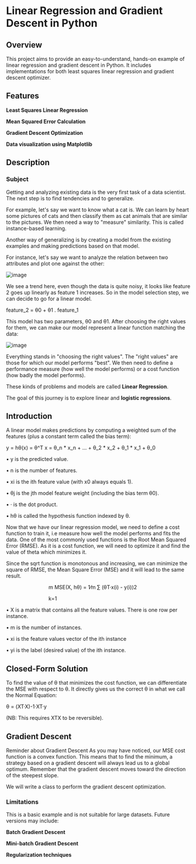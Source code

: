 # Linear Regression and Gradient Descent in Python

## Overview

This project aims to provide an easy-to-understand, hands-on example of linear regression and gradient descent in Python. It includes implementations for both least squares linear regression and gradient descent optimizer.

## Features

**Least Squares Linear Regression**

**Mean Squared Error Calculation**

**Gradient Descent Optimization**

**Data visualization using Matplotlib**


## Description

### Subject

Getting and analyzing existing data is the very first task of a data scientist.
The next step is to find tendencies and to generalize.

For example, let's say we want to know what a cat is. We can learn by heart some pictures of cats and then classify them as cat animals that are similar to the pictures.
We then need a way to "measure" similarity. This is called instance-based learning.

Another way of generalizing is by creating a model from the existing examples and making predictions based on that model.

For instance, let's say we want to analyze the relation between two attributes and plot one against the other:

![image](https://storage.googleapis.com/qwasar-public/track-ds/linear_points_nude.png)

We see a trend here, even though the data is quite noisy, it looks like feature 2 goes up linearly as feature 1 increases.
So in the model selection step, we can decide to go for a linear model.

feature_2 = θ0 + θ1 . feature_1

This model has two parameters, θ0 and θ1. After choosing the right values for them, we can make our model represent a linear function matching the data:

![image](https://storage.googleapis.com/qwasar-public/track-ds/linear_points_regressed.png)

Everything stands in "choosing the right values". The "right values" are those for which our model performs "best".
We then need to define a performance measure (how well the model performs) or a cost function (how badly the model performs).

These kinds of problems and models are called **Linear Regression**.

The goal of this journey is to explore linear and **logistic regressions**.


## Introduction

A linear model makes predictions by computing a weighted sum of the features (plus a constant term called the bias term):

y = hθ(x) = θ^T x = θ_n * x_n + ... + θ_2 * x_2 + θ_1 * x_1 + θ_0

• y is the predicted value.

• n is the number of features.

• xi is the ith feature value (with x0 always equals 1).

• θj is the jth model feature weight (including the bias term θ0).

• · is the dot product.

• hθ is called the hypothesis function indexed by θ.

Now that we have our linear regression model, we need to define a cost function to train it, i.e measure how well the model performs and fits the data.
One of the most commonly used functions is the Root Mean Squared Error (RMSE). As it is a cost function, we will need to optimize it and find the value
of theta which minimizes it.

Since the sqrt function is monotonous and increasing, we can minimize the square of RMSE, the Mean Square Error (MSE) and it will lead to the same result.


         m
MSE(X, hθ) =   1⁄m ∑ (θT·x(i) - y(i))2

         k=1

• X is a matrix that contains all the feature values. There is one row per instance.

• m is the number of instances.

• xi is the feature values vector of the ith instance

• yi is the label (desired value) of the ith instance.

## Closed-Form Solution

To find the value of θ that minimizes the cost function, we can differentiate the MSE with respect to θ.
It directly gives us the correct θ in what we call the Normal Equation:

θ = (XT·X)-1·XT·y

(NB: This requires XTX to be reversible).

## Gradient Descent


Reminder about Gradient Descent
As you may have noticed, our MSE cost function is a convex function. This means that to find the minimum, a strategy based on a gradient descent
will always lead us to a global optimum. Remember that the gradient descent moves toward the direction of the steepest slope.

We will write a class to perform the gradient descent optimization.


### Limitations

This is a basic example and is not suitable for large datasets. Future versions may include:

**Batch Gradient Descent**

**Mini-batch Gradient Descent**

**Regularization techniques**



